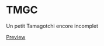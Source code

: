 TMGC
====

Un petit Tamagotchi encore incomplet

[Preview](http://htmlpreview.github.io/?https://github.com/petitkoalak/TMGC/blob/master/index.php)

